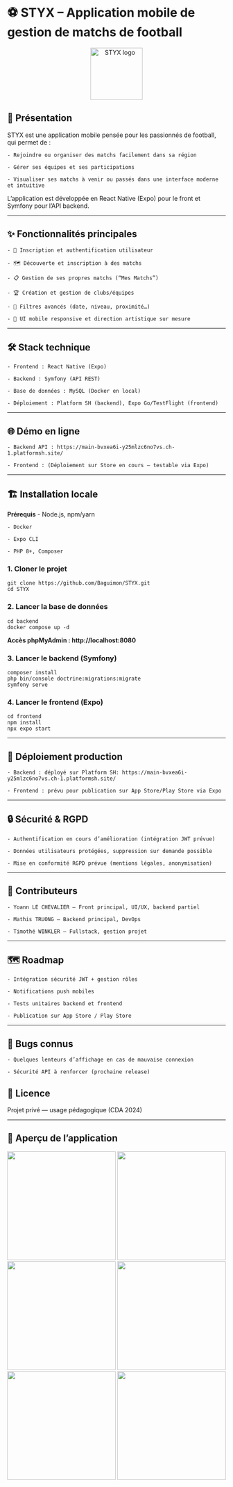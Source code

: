 # ⚽ STYX – Application mobile de gestion de matchs de football
<p align="center"> <img src="frontend/styx-app/assets/styx-logo.png" alt="STYX logo" width="120" /> </p>


## 🚀 Présentation
STYX est une application mobile pensée pour les passionnés de football, qui permet de :

    - Rejoindre ou organiser des matchs facilement dans sa région

    - Gérer ses équipes et ses participations

    - Visualiser ses matchs à venir ou passés dans une interface moderne et intuitive

L’application est développée en React Native (Expo) pour le front et Symfony pour l’API backend.

---

## ✨ Fonctionnalités principales
    
    - 🔑 Inscription et authentification utilisateur

    - 🗺️ Découverte et inscription à des matchs

    - 📋 Gestion de ses propres matchs (“Mes Matchs”)

    - 🏆 Création et gestion de clubs/équipes

    - 🔎 Filtres avancés (date, niveau, proximité…)

    - 🎨 UI mobile responsive et direction artistique sur mesure

---    

## 🛠️ Stack technique

    - Frontend : React Native (Expo)

    - Backend : Symfony (API REST)

    - Base de données : MySQL (Docker en local)

    - Déploiement : Platform SH (backend), Expo Go/TestFlight (frontend)

---

## 🌐 Démo en ligne

    - Backend API : https://main-bvxea6i-y25mlzc6no7vs.ch-1.platformsh.site/

    - Frontend : (Déploiement sur Store en cours – testable via Expo)

---


## 🏗️ Installation locale
**Prérequis**
    - Node.js, npm/yarn

    - Docker

    - Expo CLI

    - PHP 8+, Composer


### 1. Cloner le projet
```
git clone https://github.com/Baguimon/STYX.git
cd STYX
```


### 2. Lancer la base de données
```
cd backend
docker compose up -d
```

**Accès phpMyAdmin : http://localhost:8080**


### 3. Lancer le backend (Symfony)

```
composer install
php bin/console doctrine:migrations:migrate
symfony serve
```


### 4. Lancer le frontend (Expo)
```
cd frontend
npm install
npx expo start
```

---  


## 🚢 Déploiement production

    - Backend : déployé sur Platform SH: https://main-bvxea6i-y25mlzc6no7vs.ch-1.platformsh.site/

    - Frontend : prévu pour publication sur App Store/Play Store via Expo

---

## 🔒 Sécurité & RGPD
    
    - Authentification en cours d’amélioration (intégration JWT prévue)

    - Données utilisateurs protégées, suppression sur demande possible

    - Mise en conformité RGPD prévue (mentions légales, anonymisation)


---


## 👥 Contributeurs
    
    - Yoann LE CHEVALIER — Front principal, UI/UX, backend partiel

    - Mathis TRUONG — Backend principal, DevOps

    - Timothé WINKLER — Fullstack, gestion projet


---

## 🗺️ Roadmap
    
    - Intégration sécurité JWT + gestion rôles

    - Notifications push mobiles

    - Tests unitaires backend et frontend

    - Publication sur App Store / Play Store


---

## 🐞 Bugs connus
    
    - Quelques lenteurs d’affichage en cas de mauvaise connexion

    - Sécurité API à renforcer (prochaine release)

## 📄 Licence

Projet privé — usage pédagogique (CDA 2024)


---

## 📸 Aperçu de l’application

<p align="center">
  <img src="frontend/styx-app/assets/screen-app-1.png" width="250"/>
  <img src="frontend/styx-app/assets/screen-app-2.png" width="250"/>
  <img src="frontend/styx-app/assets/screen-app-3.png" width="250"/>
  <img src="frontend/styx-app/assets/screen-app-4.png" width="250"/>
  <img src="frontend/styx-app/assets/screen-app-5.png" width="250"/>
  <img src="frontend/styx-app/assets/screen-app-6.png" width="250"/>
</p>

